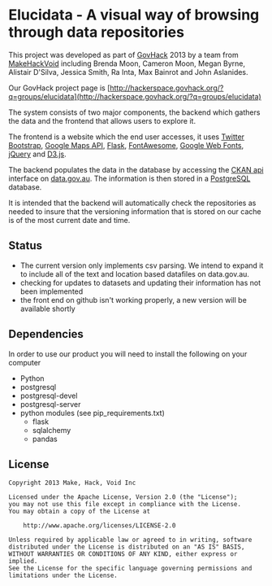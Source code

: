 # Elucidata - A visual way of browsing through data repositories

This project was developed as part of [GovHack](http://govhack.org) 2013 by a team from [MakeHackVoid](http://www.makehackvoid.com) including Brenda Moon, Cameron Moon, Megan Byrne, Alistair D'Silva, Jessica Smith, Ra Inta, Max Bainrot and John Aslanides.

Our GovHack project page is [http://hackerspace.govhack.org/?q=groups/elucidata](http://hackerspace.govhack.org/?q=groups/elucidata)

The system consists of two major components, the backend which gathers the data and the frontend that allows users to explore it.

The frontend is a website which the end user accesses, it uses [Twitter Bootstrap](http://twitter.github.io/bootstrap/), [Google Maps API](https://developers.google.com/maps/), [Flask](http://flask.pocoo.org/), [FontAwesome](http://fortawesome.github.io/Font-Awesome/), [Google Web Fonts](http://www.google.com/fonts/), [jQuery](http://jquery.com/) and [D3.js](http://d3js.org).

The backend populates the data in the database by accessing the [CKAN api](http://docs.ckan.org/en/latest/api.html) interface on [data.gov.au](http://data.gov.au). The information is then stored in a [PostgreSQL](http://www.postgresql.org/) database.

It is intended that the backend will automatically check the repositories as needed to insure that the versioning information that is stored on our cache is of the most current date and time.

## Status

 - The current version only implements csv parsing. We intend to expand it to include all of the text and location based datafiles on data.gov.au.
 - checking for updates to datasets and updating their information has not been implemented
 - the front end on github isn't working properly, a new version will be available shortly

## Dependencies

In order to use our product you will need to install the following on your computer

 - Python
 - postgresql
 - postgresql-devel
 - postgresql-server
 - python modules (see pip_requirements.txt)
    - flask
    - sqlalchemy
    - pandas
    
## License

    Copyright 2013 Make, Hack, Void Inc

    Licensed under the Apache License, Version 2.0 (the "License");
    you may not use this file except in compliance with the License.
    You may obtain a copy of the License at

        http://www.apache.org/licenses/LICENSE-2.0

    Unless required by applicable law or agreed to in writing, software
    distributed under the License is distributed on an "AS IS" BASIS,
    WITHOUT WARRANTIES OR CONDITIONS OF ANY KIND, either express or implied.
    See the License for the specific language governing permissions and
    limitations under the License.
